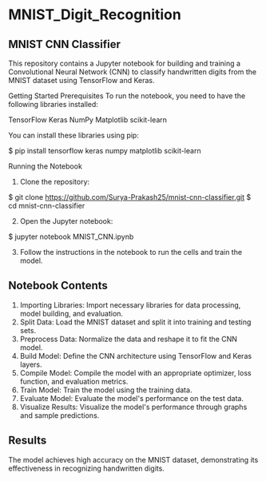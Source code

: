 # MNIST_Digit_Recognition

## MNIST CNN Classifier
This repository contains a Jupyter notebook for building and training a Convolutional Neural Network (CNN) to classify handwritten digits from the MNIST dataset using TensorFlow and Keras.

Getting Started
Prerequisites
To run the notebook, you need to have the following libraries installed:

TensorFlow
Keras
NumPy
Matplotlib
scikit-learn


You can install these libraries using pip:

$ pip install tensorflow keras numpy matplotlib scikit-learn

Running the Notebook
1) Clone the repository:

$ git clone https://github.com/Surya-Prakash25/mnist-cnn-classifier.git
$ cd mnist-cnn-classifier

2) Open the Jupyter notebook:

$ jupyter notebook MNIST_CNN.ipynb

3) Follow the instructions in the notebook to run the cells and train the model.

## Notebook Contents
1) Importing Libraries: Import necessary libraries for data processing, model building, and evaluation.
2) Split Data: Load the MNIST dataset and split it into training and testing sets.
3) Preprocess Data: Normalize the data and reshape it to fit the CNN model.
4) Build Model: Define the CNN architecture using TensorFlow and Keras layers.
5) Compile Model: Compile the model with an appropriate optimizer, loss function, and evaluation metrics.
6) Train Model: Train the model using the training data.
7) Evaluate Model: Evaluate the model's performance on the test data.
8) Visualize Results: Visualize the model's performance through graphs and sample predictions.

## Results
The model achieves high accuracy on the MNIST dataset, demonstrating its effectiveness in recognizing handwritten digits.
